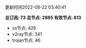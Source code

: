 更新时间2022-08-22 03:40:41

**总订阅: 73**
**总节点: 2885**
**有效节点: 813**
- ss节点: 426
- v2ray节点: 341
- trojan节点: 46

